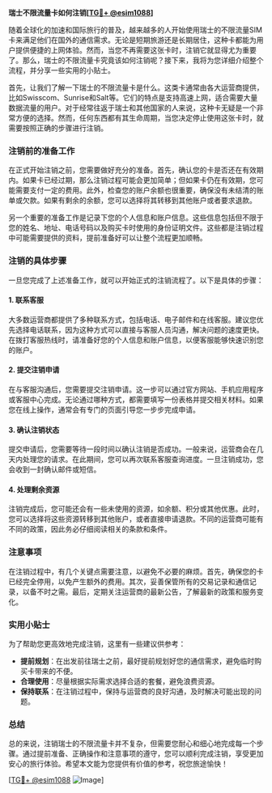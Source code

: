 **瑞士不限流量卡如何注销[[TG💪+ @esim1088](https://t.me/s/esim1088)]**

随着全球化的加速和国际旅行的普及，越来越多的人开始使用瑞士的不限流量SIM卡来满足他们在国外的通信需求。无论是短期旅游还是长期居住，这种卡都能为用户提供便捷的上网体验。然而，当您不再需要这张卡时，注销它就显得尤为重要了。那么，瑞士的不限流量卡究竟该如何注销呢？接下来，我将为您详细介绍整个流程，并分享一些实用的小贴士。

首先，让我们了解一下瑞士的不限流量卡是什么。这类卡通常由各大运营商提供，比如Swisscom、Sunrise和Salt等。它们的特点是支持高速上网，适合需要大量数据流量的用户。对于经常往返于瑞士和其他国家的人来说，这种卡无疑是一个非常方便的选择。然而，任何东西都有其生命周期，当您决定停止使用这张卡时，就需要按照正确的步骤进行注销。

### 注销前的准备工作

在正式开始注销之前，您需要做好充分的准备。首先，确认您的卡是否还在有效期内。如果卡已经过期，那么注销过程可能会更加简单；但如果卡仍在有效期，您可能需要支付一定的费用。此外，检查您的账户余额也很重要，确保没有未结清的账单或欠款。如果有剩余的余额，您可以选择将其转移到其他账户或者要求退款。

另一个重要的准备工作是记录下您的个人信息和账户信息。这些信息包括但不限于您的姓名、地址、电话号码以及购买卡时使用的身份证明文件。这些都是注销过程中可能需要提供的资料，提前准备好可以让整个流程更加顺畅。

### 注销的具体步骤

一旦您完成了上述准备工作，就可以开始正式的注销流程了。以下是具体的步骤：

#### 1. 联系客服

大多数运营商都提供了多种联系方式，包括电话、电子邮件和在线客服。建议您优先选择电话联系，因为这种方式可以直接与客服人员沟通，解决问题的速度更快。在拨打客服热线时，请准备好您的个人信息和账户信息，以便客服能够快速识别您的账户。

#### 2. 提交注销申请

在与客服沟通后，您需要提交注销申请。这一步可以通过官方网站、手机应用程序或客服中心完成。无论通过哪种方式，都需要填写一份表格并提交相关材料。如果您在线上操作，通常会有专门的页面引导您一步步完成申请。

#### 3. 确认注销状态

提交申请后，您需要等待一段时间以确认注销是否成功。一般来说，运营商会在几天内处理您的请求。在此期间，您可以再次联系客服查询进度。一旦注销成功，您会收到一封确认邮件或短信。

#### 4. 处理剩余资源

注销完成后，您可能还会有一些未使用的资源，如余额、积分或其他优惠。此时，您可以选择将这些资源转移到其他账户，或者直接申请退款。不同的运营商可能有不同的政策，因此务必仔细阅读相关的条款和条件。

### 注意事项

在注销过程中，有几个关键点需要注意，以避免不必要的麻烦。首先，确保您的卡已经完全停用，以免产生额外的费用。其次，妥善保管所有的交易记录和通信记录，以备不时之需。最后，定期关注运营商的最新公告，了解最新的政策和服务变化。

### 实用小贴士

为了帮助您更高效地完成注销，这里有一些建议供参考：

- **提前规划**：在出发前往瑞士之前，最好提前规划好您的通信需求，避免临时购买卡带来的不便。
- **合理使用**：尽量根据实际需求选择合适的套餐，避免浪费资源。
- **保持联系**：在注销过程中，保持与运营商的良好沟通，及时解决可能出现的问题。

### 总结

总的来说，注销瑞士的不限流量卡并不复杂，但需要您耐心和细心地完成每一个步骤。通过提前准备、正确操作和注意事项的遵守，您可以顺利完成注销，享受更加安心的旅行体验。希望本文能为您提供有价值的参考，祝您旅途愉快！

[[TG💪+ @esim1088](https://t.me/s/esim1088) ![Image](https://i.postimg.cc/4NQfJmqS/Snipaste-2025-05-13-00-14-12.png)]